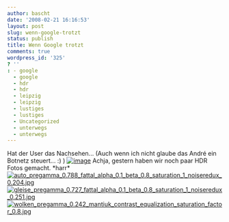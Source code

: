 ```yaml
---
author: bascht
date: '2008-02-21 16:16:53'
layout: post
slug: wenn-google-trotzt
status: publish
title: Wenn Google trotzt
comments: true
wordpress_id: '325'
? ''
: - google
  - google
  - hdr
  - hdr
  - leipzig
  - leipzig
  - lustiges
  - lustiges
  - Uncategorized
  - unterwegs
  - unterwegs
---
```


Hat der User das Nachsehen... (Auch wenn ich nicht glaube das André
ein Botnetz steuert... :) )
[![image](http://farm4.static.flickr.com/3242/2281802728_227ae31a9a_o.png)](http://flickr.com/photos/bestie_andre/2281802728/sizes/o/)
Achja, gestern haben wir noch paar HDR Fotos gemacht. \*harr\*
[![auto\_pregamma\_0.788\_fattal\_alpha\_0.1\_beta\_0.8\_saturation\_1\_noiseredux\_0.204.jpg](http://farm3.static.flickr.com/2111/2281892438_3c03a0cf3b_t.jpg)](http://www.bascht.com/fotos/photo/2281892438/auto_pregamma_0788_fattal_alpha_01_beta_08_saturation_1_noiseredux_0204jpg.html)
[![gleise\_pregamma\_0.727\_fattal\_alpha\_0.1\_beta\_0.8\_saturation\_1\_noiseredux\_0.251.jpg](http://farm3.static.flickr.com/2164/2281891448_11edec7fdd_t.jpg)](http://www.bascht.com/fotos/photo/2281891448/gleise_pregamma_0727_fattal_alpha_01_beta_08_saturation_1_noiseredux_0251jpg.html)
[![wolken\_pregamma\_0.242\_mantiuk\_contrast\_equalization\_saturation\_factor\_0.8.jpg](http://farm3.static.flickr.com/2040/2281100465_20a5f804f8_t.jpg)](http://www.bascht.com/fotos/photo/2281100465/wolken_pregamma_0242_mantiuk_contrast_equalization_saturation_factor_08jpg.html)



